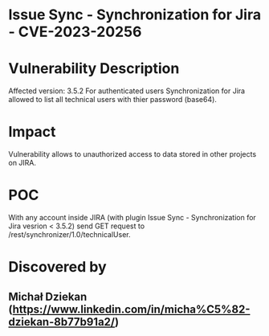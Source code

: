 # Issue Sync - Synchronization for Jira - CVE-2023-20256

# Vulnerability Description
Affected version: 3.5.2
For authenticated users Synchronization for Jira allowed to list all technical users with thier password (base64).

# Impact
Vulnerability allows to unauthorized access to data stored in other projects on JIRA.


# POC
With any account inside JIRA (with plugin Issue Sync - Synchronization for Jira vesrion < 3.5.2) send GET request to /rest/synchronizer/1.0/technicalUser. 

# Discovered by
## Michał Dziekan (https://www.linkedin.com/in/micha%C5%82-dziekan-8b77b91a2/)
